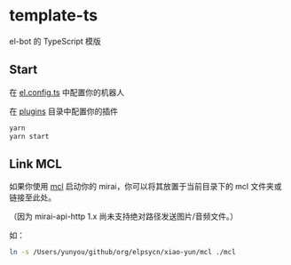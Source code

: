 # template-ts

el-bot 的 TypeScript 模版

## Start

在 [el.config.ts](./el.config.ts) 中配置你的机器人

在 [plugins](./plugins) 目录中配置你的插件

```sh
yarn
yarn start
```

## Link MCL

如果你使用 [mcl](https://github.com/iTXTech/mirai-console-loader) 启动你的 mirai，你可以将其放置于当前目录下的 mcl 文件夹或链接至此处。

（因为 mirai-api-http 1.x 尚未支持绝对路径发送图片/音频文件。）

如：

```sh
ln -s /Users/yunyou/github/org/elpsycn/xiao-yun/mcl ./mcl
```
